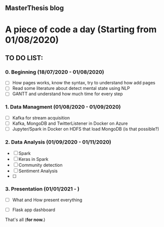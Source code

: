 ## MasterThesis blog


# A piece of code a day (Starting from 01/08/2020)

## TO DO LIST:
### 0. Beginning (18/07/2020 - 01/08/2020)
- [ ] How pages works, know the syntax, try to understand how add pages
- [ ] Read some literature about detect mental state using NLP 
- [ ] GANTT and understand how much time for every step

### 1. Data Managment (01/08/2020 - 01/09/2020)
- [ ] Kafka for stream acquisition
- [ ] Kafka, MongoDB and TwitterListener in Docker on Azure
- [ ] Jupyter/Spark in Docker on HDFS that load MongoDB (is that possible?)

### 2. Data Analysis (01/09/2020 - 01/11/2020)
- [ ] Spark 
- [ ] Keras in Spark
- [ ] Community detection
- [ ] Sentiment Analysis
- [ ] 

### 3. Presentation (01/01/2021 - )
- [ ] What and How present everything
- [ ] Flask app dashboard


That's all (**for now.**)
